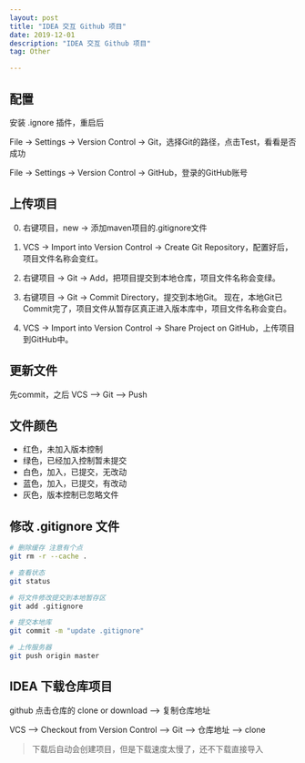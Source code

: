 ```yaml
---
layout: post
title: "IDEA 交互 Github 项目"
date: 2019-12-01
description: "IDEA 交互 Github 项目"
tag: Other

---
```


## 配置

安装 .ignore 插件，重启后

File → Settings → Version Control → Git，选择Git的路径，点击Test，看看是否成功

File → Settings → Version Control → GitHub，登录的GitHub账号

## 上传项目

0. 右键项目，new → 添加maven项目的.gitignore文件 

1. VCS → Import into Version Control → Create Git Repository，配置好后，项目文件名称会变红。

2. 右键项目 → Git → Add，把项目提交到本地仓库，项目文件名称会变绿。

3. 右键项目 → Git → Commit Directory，提交到本地Git。 现在，本地Git已Commit完了，项目文件从暂存区真正进入版本库中，项目文件名称会变白。

4. VCS → Import into Version Control → Share Project on GitHub，上传项目到GitHub中。


## 更新文件

先commit，之后 VCS --> Git --> Push 



## 文件颜色

- 红色，未加入版本控制
- 绿色，已经加入控制暂未提交
- 白色，加入，已提交，无改动
- 蓝色，加入，已提交，有改动
- 灰色，版本控制已忽略文件


## 修改 .gitignore 文件

```sh
# 删除缓存 注意有个点
git rm -r --cache .

# 查看状态
git status

# 将文件修改提交到本地暂存区
git add .gitignore

# 提交本地库
git commit -m "update .gitignore"

# 上传服务器
git push origin master
```


## IDEA 下载仓库项目

github 点击仓库的 clone or download --> 复制仓库地址

VCS --> Checkout from Version Control --> Git --> 仓库地址 --> clone 

> 下载后自动会创建项目，但是下载速度太慢了，还不下载直接导入


